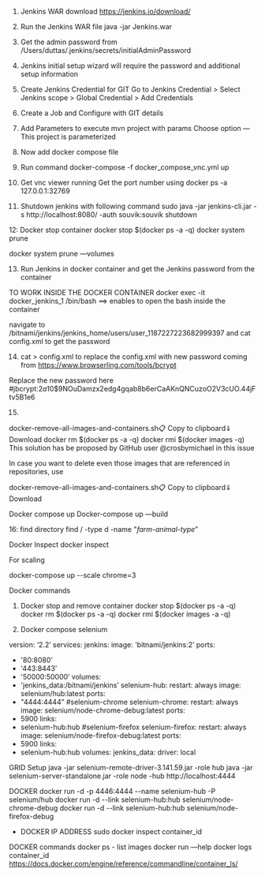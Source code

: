 1. Jenkins WAR download
   https://jenkins.io/download/

2. Run the Jenkins WAR file
   java -jar Jenkins.war

3. Get the admin password from
   /Users/duttas/.jenkins/secrets/initialAdminPassword

4. Jenkins initial setup wizard will require the password and additional setup information

5. Create Jenkins Credential for GIT
   Go to Jenkins Credential > Select Jenkins scope > Global Credential >
   Add Credentials

6. Create a Job and Configure with GIT details

7. Add Parameters to execute mvn project with params
   Choose option — This project is parameterized

8. Now add docker compose file
9. Run command
   docker-compose -f docker_compose_vnc.yml up

10. Get vnc viewer running
    Get the port number using docker ps -a
    127.0.0.1:32769

11. Shutdown jenkins with following command
    sudo java -jar jenkins-cli.jar -s http://localhost:8080/ -auth souvik:souvik shutdown

12: Docker stop container
docker stop $(docker ps -a -q)
docker system prune

docker system prune —volumes

13. Run Jenkins in docker container and get the Jenkins password from the container

TO WORK INSIDE THE DOCKER CONTAINER
docker exec -it docker_jenkins_1 /bin/bash ==> enables to open the bash inside the container

navigate to
/bitnami/jenkins/jenkins_home/users/user_1187227223682999397 and cat config.xml to get the password

14. cat > config.xml to replace the config.xml with new password coming from https://www.browserling.com/tools/bcrypt

Replace the new password here
<passwordHash>#jbcrypt:$2a$10$9NOuDamzx2edg4gqab8b6erCaAKnQNCuzoO2V3cUO.44jFtv5B1e6</passwordHash>

15.
docker-remove-all-images-and-containers.sh📋 Copy to clipboard⇓ Download
docker rm $(docker ps -a -q)
docker rmi $(docker images -q)
This solution has be proposed by GitHub user @crosbymichael in this issue

In case you want to delete even those images that are referenced in repositories, use

docker-remove-all-images-and-containers.sh📋 Copy to clipboard⇓ Download



Docker compose up
Docker-compose up —build

16: find directory
find / -type d -name "*farm-animal-type*”

Docker Inspect
docker inspect <docker id>

For scaling

docker-compose up --scale chrome=3

Docker commands
1. Docker stop and remove container
   docker stop $(docker ps -a -q)
   docker rm $(docker ps -a -q)
   docker rmi $(docker images -a -q)


2. Docker compose selenium

version: ‘2.2’
services:
jenkins:
image: 'bitnami/jenkins:2’
ports:
- '80:8080’
- '443:8443’
- '50000:50000’
volumes:
- 'jenkins_data:/bitnami/jenkins’
selenium-hub:
restart: always
image: selenium/hub:latest
ports:
- "4444:4444”
#selenium-chrome
selenium-chrome:
restart: always
image: selenium/node-chrome-debug:latest
ports:
- 5900
links:
- selenium-hub:hub
#selenium-firefox
selenium-firefox:
restart: always
image: selenium/node-firefox-debug:latest
ports:
- 5900
links:
- selenium-hub:hub
volumes:
jenkins_data:
driver: local

GRID Setup
java -jar selenium-remote-driver-3.141.59.jar -role hub
java -jar selenium-server-standalone.jar -role node -hub http://localhost:4444


DOCKER
docker run -d -p 4446:4444 --name selenium-hub -P selenium/hub
docker run -d --link selenium-hub:hub  selenium/node-chrome-debug
docker run -d --link selenium-hub:hub  selenium/node-firefox-debug

- DOCKER IP ADDRESS
  sudo docker inspect container_id

DOCKER commands
docker ps - list images
docker run —help
docker logs container_id
https://docs.docker.com/engine/reference/commandline/container_ls/